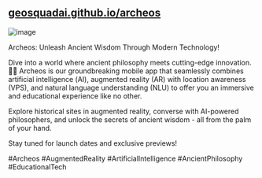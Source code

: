 ## [geosquadai.github.io/archeos](https://geosquadai.github.io/archeos)

![image](https://github.com/user-attachments/assets/6415cf80-c07d-4ef3-909c-35eb134866c6)

Archeos: Unleash Ancient Wisdom Through Modern Technology!

Dive into a world where ancient philosophy meets cutting-edge innovation. 📜✨ Archeos is our groundbreaking mobile app that seamlessly combines artificial intelligence (ΑΙ), augmented reality (AR) with location awareness (VPS), and natural language understanding (NLU) to offer you an immersive and educational experience like no other.

Explore historical sites in augmented reality, converse with AI-powered philosophers, and unlock the secrets of ancient wisdom - all from the palm of your hand.

Stay tuned for launch dates and exclusive previews!

#Archeos #AugmentedReality #ArtificialIntelligence #AncientPhilosophy #EducationalTech
